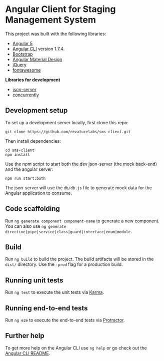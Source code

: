 # Angular Client for Staging Management System

This project was built with the following libraries:
* [Angular 5](https://github.com/angular/angular-cli)
* [Angular CLI](https://github.com/angular/angular-cli) version 1.7.4.
* [Bootstrap](http://getbootstrap.com)
* [Angular Material Design](https://material.angular.io/)
* [jQuery](http://jquery.com)
* [fontawesome](http://fontawesome.com)

**Libraries for development**
* [json-server](https://github.com/typicode/json-server)
* [concurrently](https://www.npmjs.com/package/concurrently)

## Development setup

To set up a development server locally, first clone this repo:
```
git clone https://github.com/revaturelabs/sms-client.git
```
Then install dependencies:
```
cd sms-client
npm install
```
Use the npm script to start both the dev json-server (the mock back-end) and the angular server:
```
npm run start:both
```
The json-server will use the `db/db.js` file to generate mock data for the Angular application to consume.

## Code scaffolding

Run `ng generate component component-name` to generate a new component. You can also use `ng generate directive|pipe|service|class|guard|interface|enum|module`.

## Build

Run `ng build` to build the project. The build artifacts will be stored in the `dist/` directory. Use the `-prod` flag for a production build.

## Running unit tests

Run `ng test` to execute the unit tests via [Karma](https://karma-runner.github.io).

## Running end-to-end tests

Run `ng e2e` to execute the end-to-end tests via [Protractor](http://www.protractortest.org/).

## Further help

To get more help on the Angular CLI use `ng help` or go check out the [Angular CLI README](https://github.com/angular/angular-cli/blob/master/README.md).
